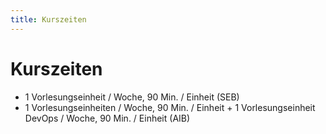 ```yaml
---
title: Kurszeiten
---
```


# Kurszeiten 

* 1 Vorlesungseinheit / Woche, 90 Min. / Einheit (SEB)  
* 1 Vorlesungseinheiten / Woche, 90 Min. / Einheit  + 1 Vorlesungseinheit DevOps / Woche, 90 Min. / Einheit (AIB)

